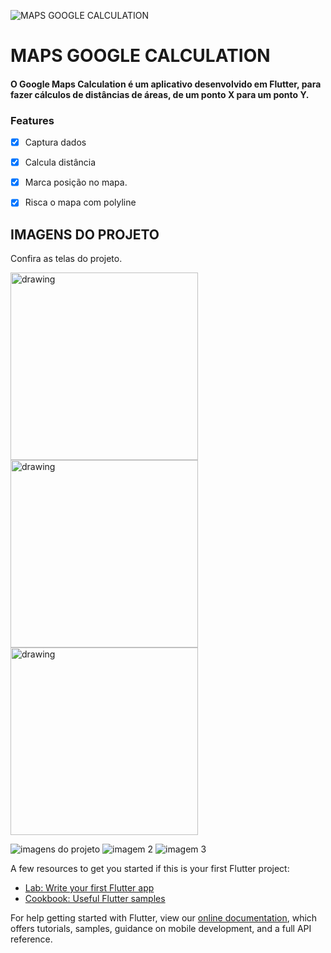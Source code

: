 ![MAPS GOOGLE CALCULATION](https://user-images.githubusercontent.com/54405709/109416961-3a9c9280-79a0-11eb-8d65-9d00d81384dc.png)


# MAPS GOOGLE CALCULATION

#### O Google Maps Calculation é um aplicativo desenvolvido em Flutter, para fazer cálculos de distâncias de áreas, de um ponto X para um ponto Y.

### Features

- [x] Captura dados
- [x] Calcula distância
- [x] Marca posição no mapa.
- [x] Risca o mapa com polyline


## IMAGENS DO PROJETO

Confira as telas do projeto.

<img src="https://user-images.githubusercontent.com/54405709/109418144-8b62ba00-79a5-11eb-960c-e4e35cdf42cc.jpeg" alt="drawing" width="300"/> <img src="https://user-images.githubusercontent.com/54405709/109418144-8b62ba00-79a5-11eb-960c-e4e35cdf42cc.jpeg" alt="drawing" width="300"/> <img src="https://user-images.githubusercontent.com/54405709/109418144-8b62ba00-79a5-11eb-960c-e4e35cdf42cc.jpeg" alt="drawing" width="300"/>

![imagens do projeto](https://user-images.githubusercontent.com/54405709/109418144-8b62ba00-79a5-11eb-960c-e4e35cdf42cc.jpeg)
![imagem 2](https://user-images.githubusercontent.com/54405709/109418141-8998f680-79a5-11eb-9a52-e55c999e6f63.jpeg)
![imagem 3](https://user-images.githubusercontent.com/54405709/109418142-8aca2380-79a5-11eb-86f6-1e7b44180079.jpeg)


A few resources to get you started if this is your first Flutter project:

- [Lab: Write your first Flutter app](https://flutter.dev/docs/get-started/codelab)
- [Cookbook: Useful Flutter samples](https://flutter.dev/docs/cookbook)

For help getting started with Flutter, view our
[online documentation](https://flutter.dev/docs), which offers tutorials,
samples, guidance on mobile development, and a full API reference.
